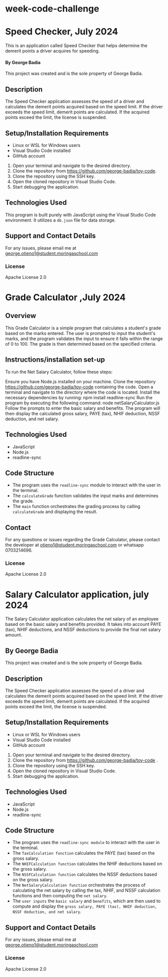# week-code-challenge

# Speed Checker, July 2024

This is an application called Speed Checker that helps determine the demerit points a driver acquires for speeding.

#### By **George Badia**

This project was created and is the sole property of George Badia.

## Description

The Speed Checker application assesses the speed of a driver and calculates the demerit points acquired based on the speed limit. If the driver exceeds the speed limit, demerit points are calculated. If the acquired points exceed the limit, the license is suspended.

## Setup/Installation Requirements

- Linux or WSL for Windows users
- Visual Studio Code installed
- GitHub account

1. Open your terminal and navigate to the desired directory.
2. Clone the repository from https://github.com/george-badia/toy-code.
3. Clone the repository using the SSH key.
4. Open the cloned repository in Visual Studio Code.
5. Start debugging the application.
   
## Technologies Used

This program is built purely with JavaScript using the Visual Studio Code environment. It utilizes a `db.json` file for data storage.

## Support and Contact Details

For any issues, please email me at george.otieno1@student.moringaschool.com

### License

Apache License 2.0


# Grade Calculator ,July 2024

## Overview
This Grade Calculator is a simple program that calculates a student's grade based on the marks entered. The user is prompted to input the student's marks, and the program validates the input to ensure it falls within the range of 0 to 100. The grade is then determined based on the specified criteria.

## Instructions/installation set-up
To run the Net Salary Calculator, follow these steps:

Ensure you have Node.js installed on your machine.
Clone the repository https://github.com/george-badia/toy-code containing the code.
Open a terminal and navigate to the directory where the code is located.
Install the necessary dependencies by running: npm install readline-sync
Run the program by executing the following command: node netSalaryCalculator.js
Follow the prompts to enter the basic salary and benefits. The program will then display the calculated gross salary, PAYE (tax), NHIF deduction, NSSF deduction, and net salary.

## Technologies Used
- JavaScript
- Node.js
- readline-sync

## Code Structure
- The program uses the `readline-sync` module to interact with the user in the terminal.
- The `calculateGrade` function validates the input marks and determines the grade.
- The `main` function orchestrates the grading process by calling `calculateGrade` and displaying the result.

## Contact
For any questions or issues regarding the Grade Calculator, please contact the developer at otieno1@student.moringaschool.com or whatsapp 0703214696.

### License

Apache License 2.0

# Salary Calculator application, july 2024

The Salary Calculator application calculates the net salary of an employee based on the basic salary and benefits provided. It takes into account PAYE (tax), NHIF deductions, and NSSF deductions to provide the final net salary amount.

## By **George Badia**

This project was created and is the sole property of George Badia.

## Description

The Speed Checker application assesses the speed of a driver and calculates the demerit points acquired based on the speed limit. If the driver exceeds the speed limit, demerit points are calculated. If the acquired points exceed the limit, the license is suspended.

## Setup/Installation Requirements

- Linux or WSL for Windows users
- Visual Studio Code installed
- GitHub account

1. Open your terminal and navigate to the desired directory.
2. Clone the repository from https://github.com/george-badia/toy-code .
3. Clone the repository using the SSH key.
4. Open the cloned repository in Visual Studio Code.
5. Start debugging the application.
   
## Technologies Used

- JavaScript
- Node.js
- readline-sync

## Code Structure
- The program uses the `readline-sync module` to interact with the user in the terminal.
- The `TaxCalculation function` calculates the PAYE (tax) based on the gross salary.
- The `NHIFCalculation function` calculates the NHIF deductions based on the gross salary.
- The `NSSFCalculation function` calculates the NSSF deductions based on the gross salary.
- The `NetSalaryCalculation function` orchestrates the process of calculating the net salary by calling the tax, NHIF, and NSSF calculation functions and then computing the `net salary`.
- The `user inputs` the `basic salary` and `benefits`, which are then used to compute and display the `gross salary, PAYE (tax), NHIF deduction, NSSF deduction, and net salary`.

## Support and Contact Details

For any issues, please email me at george.otieno1@student.moringaschool.com

### License

Apache License 2.0
